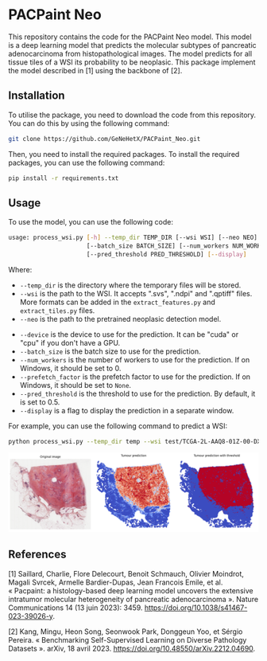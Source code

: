 # PACPaint Neo

This repository contains the code for the PACPaint Neo model. This model is a deep learning model that predicts the molecular subtypes of pancreatic adenocarcinoma from histopathological images. The model predicts for all tissue tiles of a WSI its probability to be neoplasic.
This package implement the model described in [1] using the backbone of [2].

## Installation

To utilise the package, you need to download the code from this repository. You can do this by using the following command:

```bash
git clone https://github.com/GeNeHetX/PACPaint_Neo.git
```

Then, you need to install the required packages.
To install the required packages, you can use the following command:

```bash
pip install -r requirements.txt
```

## Usage

To use the model, you can use the following code:

```bash
usage: process_wsi.py [-h] --temp_dir TEMP_DIR [--wsi WSI] [--neo NEO] [--device {cuda:0,cpu}]
                      [--batch_size BATCH_SIZE] [--num_workers NUM_WORKERS] [--prefetch_factor PREFETCH_FACTOR]
                      [--pred_threshold PRED_THRESHOLD] [--display]
```

Where:
- `--temp_dir` is the directory where the temporary files will be stored.
- `--wsi` is the path to the WSI. It accepts ".svs", ".ndpi" and ".qptiff" files. More formats can be added in the `extract_features.py` and `extract_tiles.py` files.
- `--neo` is the path to the pretrained neoplasic detection model.
<!-- - `--comp` is the path to the pretrained molecular subtype prediction model.  This feature is not really working well-->
- `--device` is the device to use for the prediction. It can be "cuda" or "cpu" if you don't have a GPU.
- `--batch_size` is the batch size to use for the prediction.
- `--num_workers` is the number of workers to use for the prediction. If on Windows, it should be set to 0.
- `--prefetch_factor` is the prefetch factor to use for the prediction. If on Windows, it should be set to `None`.
- `--pred_threshold` is the threshold to use for the prediction. By default, it is set to 0.5.
- `--display` is a flag to display the prediction in a separate window.

<!-- include the image in test folder -->
For example, you can use the following command to predict a WSI:

```bash
python process_wsi.py --temp_dir temp --wsi test/TCGA-2L-AAQ8-01Z-00-DX1.3A3E3A3E-3A3E-4A3E-8A3E-3A3E3A3E3A3E.svs --neo models/model_neo.pth --device cuda:0 --batch_size 16 --num_workers 4 --prefetch_factor 2 --pred_threshold 0.5 --display
```

![alt text](tests/output.png "Title")


## References
[1] Saillard, Charlie, Flore Delecourt, Benoit Schmauch, Olivier Moindrot, Magali Svrcek, Armelle Bardier-Dupas, Jean Francois Emile, et al. « Pacpaint: a histology-based deep learning model uncovers the extensive intratumor molecular heterogeneity of pancreatic adenocarcinoma ». Nature Communications 14 (13 juin 2023): 3459. https://doi.org/10.1038/s41467-023-39026-y.

[2] Kang, Mingu, Heon Song, Seonwook Park, Donggeun Yoo, et Sérgio Pereira. « Benchmarking Self-Supervised Learning on Diverse Pathology Datasets ». arXiv, 18 avril 2023. https://doi.org/10.48550/arXiv.2212.04690.

